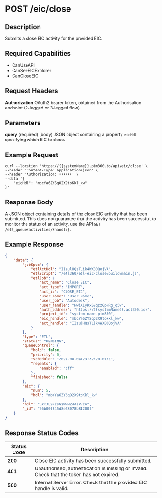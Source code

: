# POST /eic/close

## Description
Submits a close EIC activity for the provided EIC.

## Required Capabilities
* CanUseAPI
* CanSeeEICExplorer
* CanCloseEIC

## Request Headers

**Authorization** OAuth2 bearer token, obtained from the Authorisation endpoint (2-legged or 3-legged flow)

## Parameters
**query** (required) (body) JSON object containing a property `eicHdl` specifying which EIC to close.


## Example Request
```
curl --location 'https://{{systemName}}.pim360.io/api/eic/close' \
--header 'Content-Type: application/json' \
--header 'Authorization: ••••••' \
--data '{
    "eicHdl": "mbcYa6ZYSqO2X9toKkl_kw"
}'
```

## Response Body
A JSON object containing details of the close EIC activity that has been submitted. This does not guarantee that the activity has been successful, to monitor the status of an activity, use the API `GET /etl_queue/activities/{handle}`.

## Example Response
```JSON
{
    "data": {
        "jobSpec": {
            "etlActHdl": "IIzulHQsTLik4WXB0QojVA",
            "etlScript": "/etl360/etl-eic-close/build/main.js",
            "etlJob": {
                "act_name": "Close EIC",
                "act_type": "IMPORT",
                "act_id": "CLOSE_EIC",
                "user_name": "User Name",
                "user_job": "Autodesk",
                "user_handle": "HwiX1yRxSVqzzGpHRg_q5w",
                "auth_address": "https://{{systemName}}.acl360.io/",
                "project_id": "system-name-pim360",
                "eic_handle": "mbcYa6ZYSqO2X9toKkl_kw",
                "act_handle": "IIzulHQsTLik4WXB0QojVA"
            }
        },
        "type": "ETL",
        "status": "PENDING",
        "queueControl": {
            "hold": false,
            "priority": 0,
            "schedule": "2024-08-04T23:32:20.016Z",
            "repeats": {
                "enabled": "off"
            },
            "finished": false
        },
        "eic": {
            "num": 5,
            "hdl": "mbcYa6ZYSqO2X9toKkl_kw"
        },
        "hdl": "uXxJLSczSG2W-HZ4AsPvzA",
        "_id": "66b00f845d8e58078b81200f"
    }
}
```

## Response Status Codes
| Status Code | Description |
| -------- | ------- |
|**200** |Close EIC activity has been successfully submitted.|
|**401** |Unauthorised, authentication is missing or invalid. Check that the token has not expired.|
|**500** |Internal Server Error. Check that the provided EIC handle is valid.|


